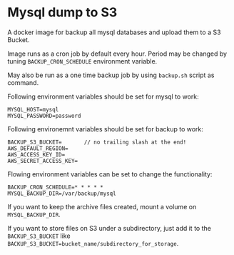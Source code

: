 # Mysql dump to S3
A docker image for backup all mysql databases and upload them to a S3 Bucket.

Image runs as a cron job by default every hour. Period may be changed by tuning `BACKUP_CRON_SCHEDULE` environment variable.

May also be run as a one time backup job by using `backup.sh` script as command.
 

Following environment variables should be set for mysql to work:
```
MYSQL_HOST=mysql
MYSQL_PASSWORD=password
```

Following environemnt variables should be set for backup to work:
```
BACKUP_S3_BUCKET=		// no trailing slash at the end!
AWS_DEFAULT_REGION=
AWS_ACCESS_KEY_ID=
AWS_SECRET_ACCESS_KEY=
```

Flowing environment variables can be set to change the functionality:
```
BACKUP_CRON_SCHEDULE=* * * * *
MYSQL_BACKUP_DIR=/var/backup/mysql
```


If you want to keep the archive files created, mount a volume on `MYSQL_BACKUP_DIR`.

If you want to store files on S3 under a subdirectory, just add it to the `BACKUP_S3_BUCKET` like `BACKUP_S3_BUCKET=bucket_name/subdirectory_for_storage`.

